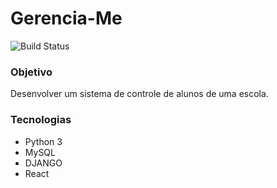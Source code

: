 # Gerencia-Me
![Build Status](https://travis-ci.org/joemccann/dillinger.svg?branch=master)

### Objetivo
Desenvolver um sistema de controle de alunos de uma escola.

### Tecnologias
- Python 3
- MySQL
- DJANGO 
- React 
